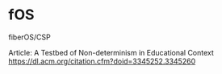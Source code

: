 # fOS
 fiberOS/CSP

 Article: A Testbed of Non-determinism in Educational Context
 https://dl.acm.org/citation.cfm?doid=3345252.3345260
 
